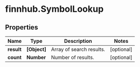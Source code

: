# finnhub.SymbolLookup

## Properties

Name | Type | Description | Notes
------------ | ------------- | ------------- | -------------
**result** | **[Object]** | Array of search results. | [optional] 
**count** | **Number** | Number of results. | [optional] 


